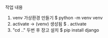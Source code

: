 작업 내용
1. venv 가상환경 만들기
    $ python -m venv venv
2. activate -> (venv) 생성됨
    $ . activate
3. "cd .." 두번 후 장고 설치
    $ pip install django
